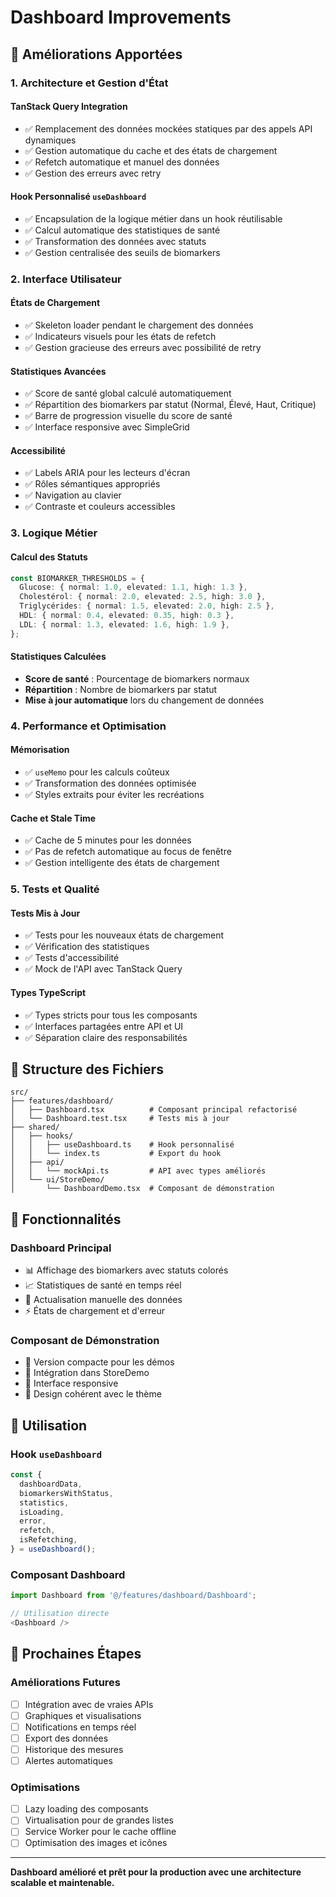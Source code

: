 # Dashboard Improvements

## 🚀 Améliorations Apportées

### 1. **Architecture et Gestion d'État**

#### **TanStack Query Integration**

- ✅ Remplacement des données mockées statiques par des appels API dynamiques
- ✅ Gestion automatique du cache et des états de chargement
- ✅ Refetch automatique et manuel des données
- ✅ Gestion des erreurs avec retry

#### **Hook Personnalisé `useDashboard`**

- ✅ Encapsulation de la logique métier dans un hook réutilisable
- ✅ Calcul automatique des statistiques de santé
- ✅ Transformation des données avec statuts
- ✅ Gestion centralisée des seuils de biomarkers

### 2. **Interface Utilisateur**

#### **États de Chargement**

- ✅ Skeleton loader pendant le chargement des données
- ✅ Indicateurs visuels pour les états de refetch
- ✅ Gestion gracieuse des erreurs avec possibilité de retry

#### **Statistiques Avancées**

- ✅ Score de santé global calculé automatiquement
- ✅ Répartition des biomarkers par statut (Normal, Élevé, Haut, Critique)
- ✅ Barre de progression visuelle du score de santé
- ✅ Interface responsive avec SimpleGrid

#### **Accessibilité**

- ✅ Labels ARIA pour les lecteurs d'écran
- ✅ Rôles sémantiques appropriés
- ✅ Navigation au clavier
- ✅ Contraste et couleurs accessibles

### 3. **Logique Métier**

#### **Calcul des Statuts**

```typescript
const BIOMARKER_THRESHOLDS = {
  Glucose: { normal: 1.0, elevated: 1.1, high: 1.3 },
  Cholestérol: { normal: 2.0, elevated: 2.5, high: 3.0 },
  Triglycérides: { normal: 1.5, elevated: 2.0, high: 2.5 },
  HDL: { normal: 0.4, elevated: 0.35, high: 0.3 },
  LDL: { normal: 1.3, elevated: 1.6, high: 1.9 },
};
```

#### **Statistiques Calculées**

- **Score de santé** : Pourcentage de biomarkers normaux
- **Répartition** : Nombre de biomarkers par statut
- **Mise à jour automatique** lors du changement de données

### 4. **Performance et Optimisation**

#### **Mémorisation**

- ✅ `useMemo` pour les calculs coûteux
- ✅ Transformation des données optimisée
- ✅ Styles extraits pour éviter les recréations

#### **Cache et Stale Time**

- ✅ Cache de 5 minutes pour les données
- ✅ Pas de refetch automatique au focus de fenêtre
- ✅ Gestion intelligente des états de chargement

### 5. **Tests et Qualité**

#### **Tests Mis à Jour**

- ✅ Tests pour les nouveaux états de chargement
- ✅ Vérification des statistiques
- ✅ Tests d'accessibilité
- ✅ Mock de l'API avec TanStack Query

#### **Types TypeScript**

- ✅ Types stricts pour tous les composants
- ✅ Interfaces partagées entre API et UI
- ✅ Séparation claire des responsabilités

## 📁 Structure des Fichiers

```
src/
├── features/dashboard/
│   ├── Dashboard.tsx          # Composant principal refactorisé
│   └── Dashboard.test.tsx     # Tests mis à jour
├── shared/
│   ├── hooks/
│   │   ├── useDashboard.ts    # Hook personnalisé
│   │   └── index.ts           # Export du hook
│   ├── api/
│   │   └── mockApi.ts         # API avec types améliorés
│   └── ui/StoreDemo/
│       └── DashboardDemo.tsx  # Composant de démonstration
```

## 🎯 Fonctionnalités

### **Dashboard Principal**

- 📊 Affichage des biomarkers avec statuts colorés
- 📈 Statistiques de santé en temps réel
- 🔄 Actualisation manuelle des données
- ⚡ États de chargement et d'erreur

### **Composant de Démonstration**

- 🎪 Version compacte pour les démos
- 🔧 Intégration dans StoreDemo
- 📱 Interface responsive
- 🎨 Design cohérent avec le thème

## 🔧 Utilisation

### **Hook `useDashboard`**

```typescript
const {
  dashboardData,
  biomarkersWithStatus,
  statistics,
  isLoading,
  error,
  refetch,
  isRefetching,
} = useDashboard();
```

### **Composant Dashboard**

```typescript
import Dashboard from '@/features/dashboard/Dashboard';

// Utilisation directe
<Dashboard />
```

## 🚀 Prochaines Étapes

### **Améliorations Futures**

- [ ] Intégration avec de vraies APIs
- [ ] Graphiques et visualisations
- [ ] Notifications en temps réel
- [ ] Export des données
- [ ] Historique des mesures
- [ ] Alertes automatiques

### **Optimisations**

- [ ] Lazy loading des composants
- [ ] Virtualisation pour de grandes listes
- [ ] Service Worker pour le cache offline
- [ ] Optimisation des images et icônes

---

**Dashboard amélioré et prêt pour la production avec une architecture scalable et maintenable.**
